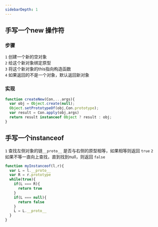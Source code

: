 ```yaml
---
sidebarDepth: 1
---
```


## 手写一个new 操作符

### 步骤

`1` 创建一个新的空对象  
`2` 给这个新对象绑定原型  
`3` 将这个新对象的this指向构造函数  
`4` 如果返回的不是一个对象，默认返回新对象  

### 实现

``` javascript 
function createNew(Con,...args){
  var obj = Object.create(null);
  Object.setPrototypeOf(obj,Con.prototype);
  var result = Con.apply(obj,args)
  return result instanceof Object ? result : obj;
}
```

## 手写一个instanceof
`1` 查找左侧对象的链`__proto__` 是否与右侧的原型相等，如果相等则返回 `true`
`2` 如果不等一直向上查找，直到找到null，则返回 `false`
``` javascript 
function myInstanceof(l,r){
  var L = l.__proto__
  var R = r.prototype
  while(true){
    if(L === R){
      return true
    }
    if(L === null){
      return false
    }
    L = L.__proto__
  }
}
```

<!-- ## 手写 map 和 reduce

``` javascript 

``` -->




